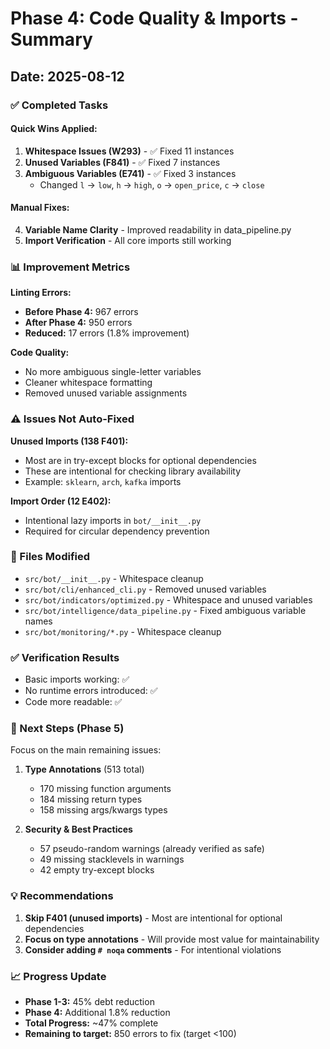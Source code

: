 # Phase 4: Code Quality & Imports - Summary

## Date: 2025-08-12

### ✅ Completed Tasks

#### Quick Wins Applied:
1. **Whitespace Issues (W293)** - ✅ Fixed 11 instances
2. **Unused Variables (F841)** - ✅ Fixed 7 instances  
3. **Ambiguous Variables (E741)** - ✅ Fixed 3 instances
   - Changed `l` → `low`, `h` → `high`, `o` → `open_price`, `c` → `close`

#### Manual Fixes:
4. **Variable Name Clarity** - Improved readability in data_pipeline.py
5. **Import Verification** - All core imports still working

### 📊 Improvement Metrics

**Linting Errors:**
- **Before Phase 4:** 967 errors
- **After Phase 4:** 950 errors
- **Reduced:** 17 errors (1.8% improvement)

**Code Quality:**
- No more ambiguous single-letter variables
- Cleaner whitespace formatting
- Removed unused variable assignments

### ⚠️ Issues Not Auto-Fixed

**Unused Imports (138 F401):**
- Most are in try-except blocks for optional dependencies
- These are intentional for checking library availability
- Example: `sklearn`, `arch`, `kafka` imports

**Import Order (12 E402):**
- Intentional lazy imports in `bot/__init__.py`
- Required for circular dependency prevention

### 📝 Files Modified
- `src/bot/__init__.py` - Whitespace cleanup
- `src/bot/cli/enhanced_cli.py` - Removed unused variables
- `src/bot/indicators/optimized.py` - Whitespace and unused variables
- `src/bot/intelligence/data_pipeline.py` - Fixed ambiguous variable names
- `src/bot/monitoring/*.py` - Whitespace cleanup

### ✅ Verification Results
- Basic imports working: ✅
- No runtime errors introduced: ✅
- Code more readable: ✅

### 🎯 Next Steps (Phase 5)
Focus on the main remaining issues:
1. **Type Annotations** (513 total)
   - 170 missing function arguments
   - 184 missing return types
   - 158 missing args/kwargs types

2. **Security & Best Practices**
   - 57 pseudo-random warnings (already verified as safe)
   - 49 missing stacklevels in warnings
   - 42 empty try-except blocks

### 💡 Recommendations
1. **Skip F401 (unused imports)** - Most are intentional for optional dependencies
2. **Focus on type annotations** - Will provide most value for maintainability
3. **Consider adding `# noqa` comments** - For intentional violations

### 📈 Progress Update
- **Phase 1-3:** 45% debt reduction
- **Phase 4:** Additional 1.8% reduction
- **Total Progress:** ~47% complete
- **Remaining to target:** 850 errors to fix (target <100)